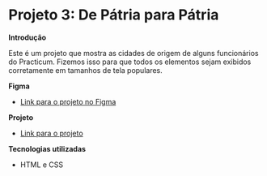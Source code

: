 # Projeto 3: De Pátria para Pátria

**Introdução**

Este é um projeto que mostra as cidades de origem de alguns funcionários do Practicum. Fizemos isso para que todos os elementos sejam exibidos corretamente em tamanhos de tela populares.

**Figma**

- [Link para o projeto no Figma](https://www.figma.com/file/GrMXsb1nThoKf3LFc42Bbh/WEB%2C-Sprint-3-%3A-De-P%C3%A1tria-para-P%C3%A1tria-%7C-desktop-%2B-mobile?node-id=0%3A1)

**Projeto**

- [Link para o projeto](https://codesleonardo.github.io/web_project_3_ptbr/)

**Tecnologias utilizadas**

- HTML e CSS
